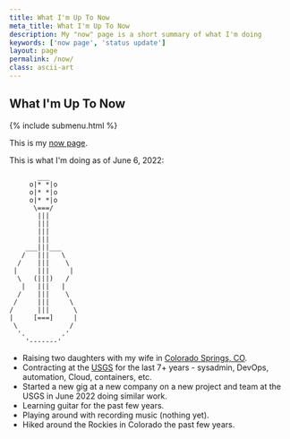 ```yaml
---
title: What I'm Up To Now
meta_title: What I'm Up To Now
description: My "now" page is a short summary of what I'm doing
keywords: ['now page', 'status update']
layout: page
permalink: /now/
class: ascii-art
---
```

## What I'm Up To Now

{% include submenu.html %}

This is my [now page](https://nownownow.com/about).

This is what I'm doing as of June 6, 2022:

```ascii-art-right
       ___
     o|* *|o
     o|* *|o
     o|* *|o
      \===/
       |||
       |||
       |||
       |||
    ___|||___
   /   |||   \
  /    |||    \
 |     |||     |
  \   (|||)   /
   |   |||   |
  /    |||    \
 /     |||     \
/      |||      \
|     [===]     |
 \             /
  '.         .'
    '-------'
```

* Raising two daughters with my wife in [Colorado Springs, CO](https://en.wikipedia.org/wiki/Colorado_Springs%2C_Colorado).
* Contracting at the [USGS](https://www.usgs.gov/)
  for the last 7+ years - sysadmin, DevOps, automation, Cloud, containers, etc.
* Started a new gig at a new company on a new project and team at the USGS in June 2022 doing similar work.
* Learning guitar for the past few years.
* Playing around with recording music (nothing yet).
* Hiked around the Rockies in Colorado the past few years.
